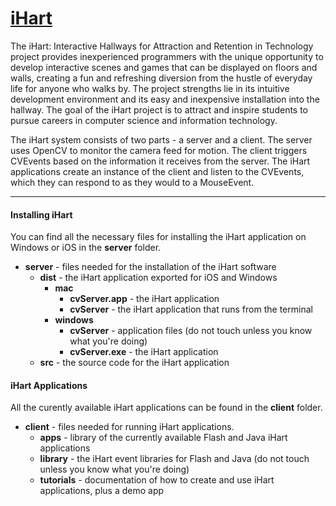 # [iHart](http://ihart-mhc.github.io/)

The iHart: Interactive Hallways for Attraction and Retention in Technology project provides inexperienced programmers with the unique opportunity to develop interactive scenes and games that can be displayed on floors and walls, creating a fun and refreshing diversion from the hustle of everyday life for anyone who walks by. The project strengths lie in its intuitive development environment and its easy and inexpensive installation into the hallway. The goal of the iHart project is to attract and inspire students to pursue careers in computer science and information technology.

The iHart system consists of two parts - a server and a client. The server uses OpenCV to monitor the camera feed for motion. The client triggers CVEvents based on the information it receives from the server. The iHart applications create an instance of the client and listen to the CVEvents, which they can respond to as they would to a MouseEvent.

***

#### Installing iHart  
You can find all the necessary files for installing the iHart application on Windows or iOS in the __server__ folder.  

* __server__ - files needed for the installation of the iHart software
    * __dist__ - the iHart application exported for iOS and Windows
        * __mac__
            * __cvServer.app__ - the iHart application
            * __cvServer__ - the iHart application that runs from the terminal
        * __windows__
            * __cvServer__ - application files (do not touch unless you know what you're doing)
            * __cvServer.exe__ - the iHart application
    * __src__ - the source code for the iHart application

#### iHart Applications  
All the curently available iHart applications can be found in the __client__ folder.  

* __client__ - files needed for running iHart applications.
    * __apps__ - library of the currently available Flash and Java iHart applications
    * __library__ - the iHart event libraries for Flash and Java (do not touch unless you know what you're doing)
    * __tutorials__ - documentation of how to create and use iHart applications, plus a demo app
